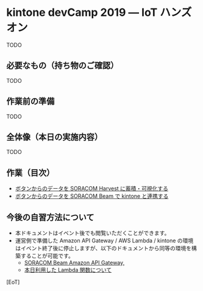 # kintone devCamp 2019 ― IoT ハンズオン

TODO

## 必要なもの（持ち物のご確認）

TODO

## 作業前の準備

TODO

## 全体像（本日の実施内容）

TODO

## 作業（目次）

* [ボタンからのデータを SORACOM Harvest に蓄積・可視化する]()
* [ボタンからのデータを SORACOM Beam で kintone と連携する]()

## 今後の自習方法について

* 本ドキュメントはイベント後でも閲覧いただくことができます。
* 運営側で準備した Amazon API Gateway / AWS Lambda / kintone の環境はイベント終了後に停止しますが、以下のドキュメントから同等の環境を構築することが可能です。
    * [SORACOM Beam Amazon API Gateway,]()
    * [本日利用した Lambda 関数について]()

[EoT]
